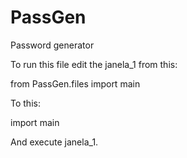 # PassGen
Password generator

To run this file edit the janela_1 from this:

from PassGen.files import main


To this:

import main

And execute janela_1.
